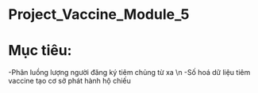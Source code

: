 # Project_Vaccine_Module_5

# Mục tiêu: 
  -Phân luồng lượng người đăng ký tiêm chủng từ xa \n
  -Số hoá dữ liệu tiêm vaccine tạo cơ sở phát hành hộ chiếu
